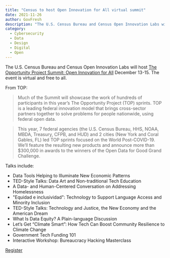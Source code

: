 ```yaml
---
title: "Census to host Open Innovation for All virtual summit"
date: 2021-11-26
author: GovFresh
description: "The U.S. Census Bureau and Census Open Innovation Labs will host The Opportunity Project Summit December 13-15."
category:
  - Cybersecurity
  - Data
  - Design
  - Digital
  - Open
---
```


The U.S. Census Bureau and Census Open Innovation Labs will host [The Opportunity Project Summit: Open Innovation for All](https://emamo.com/event/TOPSummit2021) December 13-15. The event is virtual and free to all.

From TOP:

> Much of the Summit will showcase the work of hundreds of participants in this year’s The Opportunity Project (TOP) sprints. TOP is a leading federal innovation model that brings cross-sector partners together to solve problems for people nationwide, using federal open data.

> This year, 7 federal agencies (the U.S. Census Bureau, HHS, NOAA, MBDA, Treasury, CFPB, and HUD) and 2 cities (New York and Coral Gables, FL) led TOP sprints focused on the World Post-COVID-19. We’ll feature the resulting new products and announce more than $300,000 in awards to the winners of the Open Data for Good Grand Challenge.

Talks include:

* Data Tools Helping to Illuminate New Economic Patterns
* TED-Style Talks: Data Art and Non-traditional Tech Education
* A Data- and Human-Centered Conversation on Addressing Homelessness
* "Equidad e inclusividad": Technology to Support Language Access and Minority Inclusion
* TED-Style Talks: Technology and Justice, the New Economy and the American Dream
* What Is Data Equity? A Plain-language Discussion
* Let’s Get “Climate Smart”: How Tech Can Boost Community Resilience to Climate Change
* Government Tech Funding 101
* Interactive Workshop: Bureaucracy Hacking Masterclass

[Register](https://emamo.com/event/TOPSummit2021)